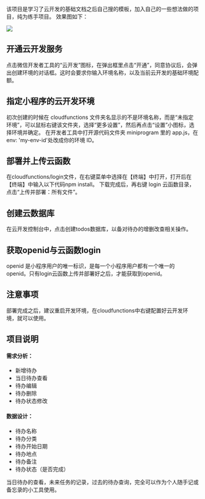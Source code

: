 该项目是学习了云开发的基础文档之后自己搜的模板，加入自己的一些想法做的项目，纯为练手项目。
效果图如下：

![](https://upload-images.jianshu.io/upload_images/4041074-abeada2895c7365a.png?imageMogr2/auto-orient/strip%7CimageView2/2/w/1240)

## 开通云开发服务
点击微信开发者工具的“云开发”图标，在弹出框里点击“开通”，同意协议后，会弹出创建环境的对话框。这时会要求你输入环境名称，以及当前云开发的基础环境配额。

## 指定小程序的云开发环境
初次创建的时候在 cloudfunctions 文件夹名显示的不是环境名称，而是“未指定环境”，可以鼠标右键该文件夹，选择“更多设置”，然后再点击“设置”小图标，选择环境并确定。
在开发者工具中打开源代码文件夹 miniprogram 里的 app.js，在 env: 'my-env-id'处改成你的环境 ID。

## 部署并上传云函数 
在cloudfunctions/login文件，在右键菜单中选择在【终端】中打开，打开后在【终端】中输入以下代码npm install。
下载完成后，再右键 login 云函数目录，点击“上传并部署：所有文件”。

## 创建云数据库
在云开发控制台中，点击创建todos数据库，以备对待办的增删改查相关操作。

## 获取openid与云函数login
openid 是小程序用户的唯一标识，是每一个小程序用户都有一个唯一的 openid。只有login云函数上传并部署好之后，才能获取到openid。

## 注意事项
部署完成之后，建议重启开发环境，在cloudfunctions中右键配置好云开发环境，就可以使用。

## 项目说明
#### 需求分析：
- 新增待办
- 当日待办查看
- 待办编辑
- 待办删除
- 待办状态修改


#### 数据设计：
-  待办名称
-  待办分类
-  待办开始日期
-  待办地点
-  待办备注
-  待办状态（是否完成）

当日待办的查看，未来任务的记录，过去的待办查询，完全可以作为个人随手记或备忘录的小工具使用。

